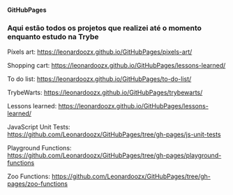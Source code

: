 #### GitHubPages

### Aqui estão todos os projetos que realizei até o momento enquanto estudo na Trybe

Píxels art: https://leonardoozx.github.io/GitHubPages/pixels-art/

Shopping cart:  https://leonardoozx.github.io/GitHubPages/lessons-learned/

To do list: https://leonardoozx.github.io/GitHubPages/to-do-list/

TrybeWarts: https://leonardoozx.github.io/GitHubPages/trybewarts/

Lessons learned: https://leonardoozx.github.io/GitHubPages/lessons-learned/

JavaScript Unit Tests: https://github.com/Leonardoozx/GitHubPages/tree/gh-pages/js-unit-tests

Playground Functions: https://github.com/Leonardoozx/GitHubPages/tree/gh-pages/playground-functions

Zoo Functions: https://github.com/Leonardoozx/GitHubPages/tree/gh-pages/zoo-functions
